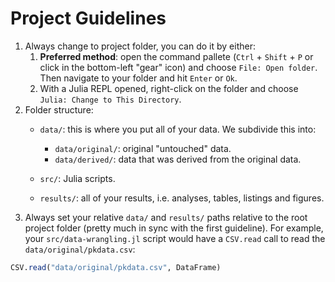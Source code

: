 # Project Guidelines

1. Always change to project folder, you can do it by either:
   1. **Preferred method**:
      open the command pallete (`Ctrl` + `Shift` + `P` or click in the bottom-left "gear" icon) and choose `File: Open folder`.
      Then navigate to your folder and hit `Enter` or `Ok`.
   2. With a Julia REPL opened, right-click on the folder and choose `Julia: Change to This Directory`.
2. Folder structure:
   - `data/`: this is where you put all of your data.
         We subdivide this into:
         
        - `data/original/`: original "untouched" data.
        - `data/derived/`: data that was derived from the original data.
   - `src/`: Julia scripts.
   - `results/`: all of your results, i.e. analyses, tables, listings and figures.
3.  Always set your relative `data/` and `results/` paths relative to the root project folder
   (pretty much in sync with the first guideline).
   For example, your `src/data-wrangling.jl` script would have a `CSV.read` call to read the `data/original/pkdata.csv`:
   ```julia
   CSV.read("data/original/pkdata.csv", DataFrame)
   ```